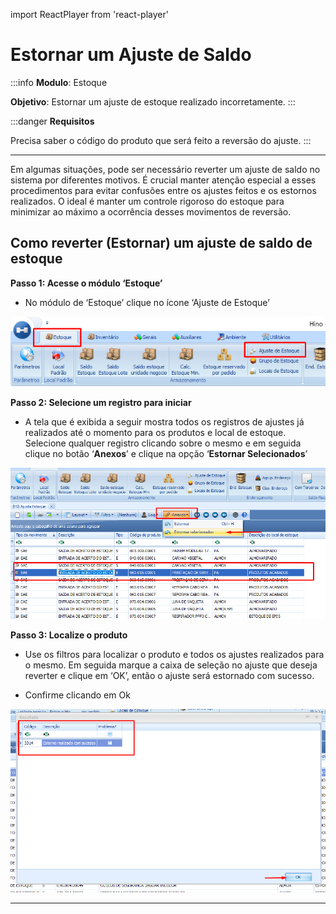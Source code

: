 import ReactPlayer from 'react-player'

# Estornar um Ajuste de Saldo

:::info
**Modulo**: Estoque

**Objetivo**: Estornar um ajuste de estoque realizado incorretamente.
:::

:::danger
**Requisitos**

Precisa saber o código do produto que será feito a reversão do ajuste.
:::

---

Em algumas situações, pode ser necessário reverter um ajuste de saldo no sistema por diferentes motivos. É crucial manter atenção especial a esses procedimentos para evitar confusões entre os ajustes feitos e os estornos realizados. O ideal é manter um controle rigoroso do estoque para minimizar ao máximo a ocorrência desses movimentos de reversão.

## Como reverter (Estornar) um ajuste de saldo de estoque

**Passo 1: Acesse o módulo ‘Estoque’**

- No módulo de ‘Estoque’ clique no ícone ‘Ajuste de Estoque’

![desfazer-ajuste-de-estoque](./img/ajuste-de-estoque/desfazer-ajuste-de-estoque.png)

**Passo 2: Selecione um registro para iniciar**

- A tela que é exibida a seguir mostra todos os registros  de ajustes já realizados até o momento para os produtos e local de estoque. Selecione qualquer registro clicando sobre o mesmo e em seguida clique no botão ‘**Anexos**’ e clique na opção ‘**Estornar Selecionados**’

![desfazer-ajuste-de-estoque-1](./img/ajuste-de-estoque/desfazer-ajuste-de-estoque-1.png)

**Passo 3: Localize o produto**

- Use os filtros para localizar o produto e todos os ajustes realizados para o mesmo. Em seguida marque a caixa de seleção no ajuste que deseja reverter e clique em ‘OK’, então o ajuste será estornado com sucesso.

<ReactPlayer playing controls url='/videos/estoque/desfazer-ajuste-de-estoque.mp4'/>

- Confirme clicando em Ok

![desfazer-ajuste-de-estoque-2](./img/ajuste-de-estoque/desfazer-ajuste-de-estoque-2.png)

---
